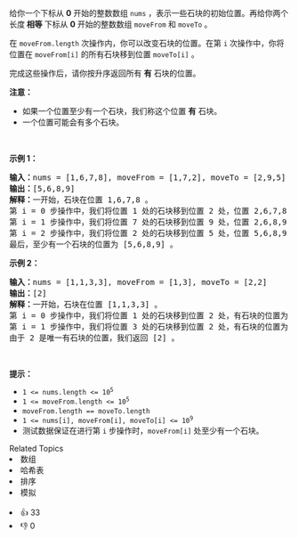 <p>给你一个下标从 <strong>0</strong>&nbsp;开始的整数数组&nbsp;<code>nums</code>&nbsp;，表示一些石块的初始位置。再给你两个长度<strong>&nbsp;相等</strong>&nbsp;下标从 <strong>0</strong>&nbsp;开始的整数数组&nbsp;<code>moveFrom</code> 和&nbsp;<code>moveTo</code>&nbsp;。</p>

<p>在&nbsp;<code>moveFrom.length</code>&nbsp;次操作内，你可以改变石块的位置。在第&nbsp;<code>i</code>&nbsp;次操作中，你将位置在&nbsp;<code>moveFrom[i]</code>&nbsp;的所有石块移到位置&nbsp;<code>moveTo[i]</code>&nbsp;。</p>

<p>完成这些操作后，请你按升序返回所有 <strong>有</strong>&nbsp;石块的位置。</p>

<p><strong>注意：</strong></p>

<ul> 
 <li>如果一个位置至少有一个石块，我们称这个位置 <strong>有</strong>&nbsp;石块。</li> 
 <li>一个位置可能会有多个石块。</li> 
</ul>

<p>&nbsp;</p>

<p><strong>示例 1：</strong></p>

<pre>
<b>输入：</b>nums = [1,6,7,8], moveFrom = [1,7,2], moveTo = [2,9,5]
<b>输出：</b>[5,6,8,9]
<b>解释：</b>一开始，石块在位置 1,6,7,8 。
第 i = 0 步操作中，我们将位置 1 处的石块移到位置 2 处，位置 2,6,7,8 有石块。
第 i = 1 步操作中，我们将位置 7 处的石块移到位置 9 处，位置 2,6,8,9 有石块。
第 i = 2 步操作中，我们将位置 2 处的石块移到位置 5 处，位置 5,6,8,9 有石块。
最后，至少有一个石块的位置为 [5,6,8,9] 。</pre>

<p><strong>示例 2：</strong></p>

<pre>
<strong>输入：</strong>nums = [1,1,3,3], moveFrom = [1,3], moveTo = [2,2]
<b>输出：</b>[2]
<b>解释：</b>一开始，石块在位置 [1,1,3,3] 。
第 i = 0 步操作中，我们将位置 1 处的石块移到位置 2 处，有石块的位置为 [2,2,3,3] 。
第 i = 1 步操作中，我们将位置 3 处的石块移到位置 2 处，有石块的位置为 [2,2,2,2] 。
由于 2 是唯一有石块的位置，我们返回 [2] 。
</pre>

<p>&nbsp;</p>

<p><strong>提示：</strong></p>

<ul> 
 <li><code>1 &lt;= nums.length &lt;= 10<sup>5</sup></code></li> 
 <li><code>1 &lt;= moveFrom.length &lt;= 10<sup>5</sup></code></li> 
 <li><code>moveFrom.length == moveTo.length</code></li> 
 <li><code>1 &lt;= nums[i], moveFrom[i], moveTo[i] &lt;= 10<sup>9</sup></code></li> 
 <li>测试数据保证在进行第&nbsp;<code>i</code>&nbsp;步操作时，<code>moveFrom[i]</code>&nbsp;处至少有一个石块。</li> 
</ul>

<div><div>Related Topics</div><div><li>数组</li><li>哈希表</li><li>排序</li><li>模拟</li></div></div><br><div><li>👍 33</li><li>👎 0</li></div>